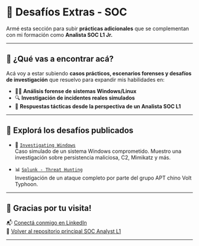 # 🧩 Desafíos Extras - SOC

Armé esta sección para subir **prácticas adicionales** que se complementan con mi formación como **Analista SOC L1 Jr.**

---

## 🎯 ¿Qué vas a encontrar acá?

Acá voy a estar subiendo **casos prácticos, escenarios forenses y desafíos de investigación** que resuelvo para expandir mis habilidades en:

- 🕵️‍♂️ **Análisis forense de sistemas Windows/Linux**
- 🔍 **Investigación de incidentes reales simulados**
- 🔐 **Respuestas tácticas desde la perspectiva de un Analista SOC L1**

---

## 🧭 Explorá los desafíos publicados

- 🔎 [`Investigating Windows`](https://github.com/JoshKxng/SOC-Analyst-TryHackMe/tree/main/Z%20-%20Desafios%20Extras/Investigating%20Windows)  
Caso simulado de un sistema Windows comprometido. Muestro una investigación sobre persistencia maliciosa, C2, Mimikatz y más.

- 📊 [`Splunk - Threat Hunting`](https://github.com/JoshKxng/SOC-Analyst-TryHackMe/tree/main/Z%20-%20Desafios%20Extras/Splunk%20-%20Volt%20Typhoon)  
Investigación de un ataque completo por parte del grupo APT chino Volt Typhoon.
---
## 🤝 Gracias por tu visita!

📬 [Conectá conmigo en LinkedIn](https://www.linkedin.com/in/joshua-tobias-ranure-682420236/)  
📂 [Volver al repositorio principal SOC Analyst L1](../)

---
